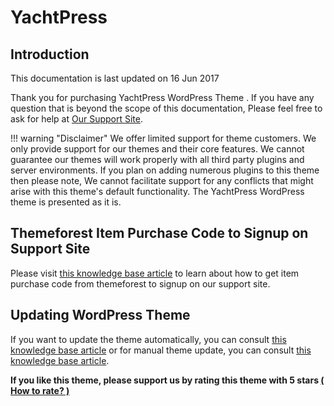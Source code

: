 # YachtPress

## Introduction
This documentation is last updated on 16 Jun 2017

Thank you for purchasing YachtPress WordPress Theme . If you have any question that is beyond the scope of this documentation, Please feel free to ask for help at <a href="https://support.inspirythemes.com/" target="_blank">Our Support Site</a>.

!!! warning "Disclaimer"
          We offer limited support for theme customers. We only provide support for our themes and their core features. We cannot guarantee our themes will work properly with all third party plugins and server environments. If you plan on adding numerous plugins to this theme then please note, We cannot facilitate support for any conflicts that might arise with this theme's default functionality. The YachtPress WordPress theme is presented as it is.

## Themeforest Item Purchase Code to Signup on Support Site

Please visit <a href="https://support.inspirythemes.com/knowledgebase/how-to-get-themeforest-item-purchase-code/" target="_blank">this knowledge base article</a> to learn about how to get item purchase code from themeforest to signup on our support site.
    
## Updating WordPress Theme

If you want to update the theme automatically, you can consult <a href="https://support.inspirythemes.com/knowledgebase/update-theme-using-envato-wordpress-toolkit/" target="_blank">this knowledge base article</a> or for manual theme update, you can consult <a href="https://support.inspirythemes.com/knowledgebase/better-way-to-update-wordpress-theme/" target="_blank">this knowledge base article</a>.

<p><strong>If you like this theme, please support us by rating this theme with 5 stars <a target="_blank" href="img/misc/how-to-rate.png">( How to rate? )</a></strong>
    <i class="start-gold fa fa-star"></i>
    <i class="start-gold fa fa-star"></i>
    <i class="start-gold fa fa-star"></i>
    <i class="start-gold fa fa-star"></i>
    <i class="start-gold fa fa-star"></i>               
</p>